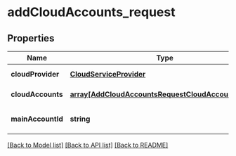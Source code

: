 # addCloudAccounts_request

## Properties
Name | Type | Description | Notes
------------ | ------------- | ------------- | -------------
**cloudProvider** | [**CloudServiceProvider**](CloudServiceProvider.md) |  | [default to null]
**cloudAccounts** | [**array[AddCloudAccountsRequestCloudAccountsInner]**](AddCloudAccountsRequestCloudAccountsInner.md) |  | [default to null]
**mainAccountId** | **string** |  | [optional] [default to null]

[[Back to Model list]](../README.md#documentation-for-models) [[Back to API list]](../README.md#documentation-for-api-endpoints) [[Back to README]](../README.md)


